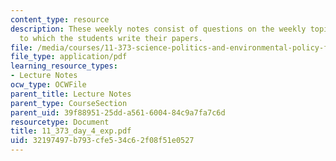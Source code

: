 ```yaml
---
content_type: resource
description: These weekly notes consist of questions on the weekly topics, in response
  to which the students write their papers.
file: /media/courses/11-373-science-politics-and-environmental-policy-fall-2004/32197497b793cfe534c62f08f51e0527_11_373_day_4_exp.pdf
file_type: application/pdf
learning_resource_types:
- Lecture Notes
ocw_type: OCWFile
parent_title: Lecture Notes
parent_type: CourseSection
parent_uid: 39f88951-25dd-a561-6004-84c9a7fa7c6d
resourcetype: Document
title: 11_373_day_4_exp.pdf
uid: 32197497-b793-cfe5-34c6-2f08f51e0527
---
```

